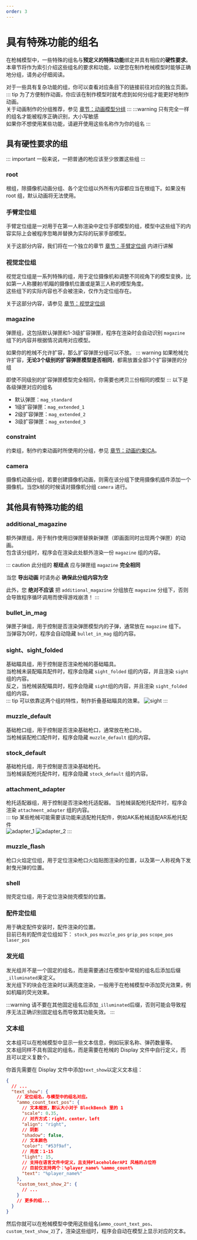```yaml
---
order: 3
---
```

# 具有特殊功能的组名
在枪械模型中，一些特殊的组名与**预定义的特殊功能**绑定并具有相应的**硬性要求**。  
本章节将作为索引介绍这些组名的要求和功能，以便您在制作枪械模型时能够正确地分组，请务必仔细阅读。    

对于一些具有复杂功能的组，你可以查看对应条目下的链接前往对应的独立页面。
::: tip
为了方便制作动画，你应该在制作模型时就考虑到如何分组才能更好地制作动画。  
关于动画制作的分组推荐，参见 [章节：动画模型分组]()
:::
:::warning
只有完全一样的组名才能被程序正确识别，大小写敏感  
如果你不想使用某些功能，请避开使用这些名称作为你的组名
:::

## 具有硬性要求的组
::: important
一般来说，一把普通的枪应该至少放置这些组
:::

### **root**
根组，除摄像机动画分组、各个定位组以外所有内容都应当在根组下。如果没有 root 组，默认动画将无法使用。

### **手臂定位组**
手臂定位组是一对用于在第一人称渲染中定位手部模型的组，模型中这些组下的内容实际上会被程序忽略并替换为实际的玩家手部模型。  

关于这部分内容，我们将在一个独立的章节 [章节：手臂定位组](./04_hand_pos) 内进行讲解

### **视觉定位组**
视觉定位组是一系列特殊的组，用于定位摄像机和调整不同视角下的模型变换，比如第一人称腰射/机瞄的摄像机位置或是第三人称的模型角度。  
这些组下的实际内容也不会被渲染，仅作为定位组存在。

关于这部分内容，请参见 [章节：视觉定位组](./05_gun_position)

### **magazine**
弹匣组，这包括默认弹匣和1-3级扩容弹匣，程序在渲染时会自动识别 `magazine` 组下的内容并根据情况调用对应模型。  

如果你的枪械不允许扩容，那么扩容弹匣分组可以不放。
::: warning
如果枪械允许扩容，**无论3个级别的扩容弹匣模型是否相同**，都需放置全部3个扩容弹匣的分组

即使不同级别的扩容弹匣模型完全相同，你需要也拷贝三份相同的模型
:::
以下是各级弹匣对应的组名
- 默认弹匣：`mag_standard`
- 1级扩容弹匣：`mag_extended_1`
- 2级扩容弹匣：`mag_extended_2`
- 3级扩容弹匣：`mag_extended_3`

### **constraint**
约束组，制作约束动画时所使用的分组，参见 [章节：动画约束ICA](./animation/ica.md)。

### **camera**
摄像机动画分组，若要创建摄像机动画，则需在该分组下使用摄像机插件添加一个摄像机，当您k帧的时候请对摄像机分组 `camera` 进行。


## 其他具有特殊功能的组

### **additional_magazine**
额外弹匣组，用于制作使用旧弹匣替换新弹匣（即画面同时出现两个弹匣）的动画。  
包含该分组时，程序会在渲染此处额外渲染一份 `magazine` 组的内容。

::: caution
此分组的 **枢纽点** 应与弹匣组 `magazine` **完全相同**

当您 **导出动画** 时请务必 **确保此分组内容为空**

此外，您 **绝对不应该** 把 `additional_magazine` 分组放在 `magazine` 分组下，否则会导致程序循环调用而使得游戏崩溃！
:::

### **bullet_in_mag**
弹匣子弹组，用于控制是否渲染弹匣模型内的子弹，通常放在 `magazine` 组下。  
当弹容为0时，程序会自动隐藏 `bullet_in_mag` 组的内容。

### **sight、sight_folded**
基础瞄具组，用于控制是否渲染枪械的基础瞄具。  
当枪械未装配瞄具配件时，程序会隐藏 `sight_folded` 组的内容，并且渲染 `sight`组的内容。  
反之，当枪械装配瞄具时，程序会隐藏 `sight`组的内容，并且渲染 `sight_folded` 组的内容。  
::: tip
可以依靠这两个组的特性，制作折叠基础瞄具的效果。
![sight](/gunpack/gun/sight/sight.png)
:::

### **muzzle_default**
基础枪口组，用于控制是否渲染基础枪口，通常放在枪口处。  
当枪械装配枪口配件时，程序会隐藏 `muzzle_default` 组的内容。

### **stock_default**
基础枪托组，用于控制是否渲染基础枪托。   
当枪械装配枪托配件时，程序会隐藏 `stock_default` 组的内容。  


### **attachment_adapter**
枪托适配器组，用于控制是否渲染枪托适配器。
当枪械装配枪托配件时，程序会渲染 `attachment_adapter` 组的内容。  
::: tip
某些枪械可能需要该功能来适配枪托配件，例如AK系枪械适配AR系枪托配件  
![adapter_1](/gunpack/gun/attachment_adapter/adapter_1.png)
![adapter_2](/gunpack/gun/attachment_adapter/adapter_2.png)
:::

### **muzzle_flash**
枪口火焰定位组，用于定位渲染枪口火焰贴图渲染的位置，以及第一人称视角下发射曳光弹的位置。

### **shell**
抛壳定位组，用于定位渲染抛壳模型的位置。

### **配件定位组**
用于确定配件安装时，配件渲染的位置。  
目前已有的配件定位组如下：
`stock_pos`
`muzzle_pos`
`grip_pos`
`scope_pos`
`laser_pos`

### 发光组
发光组并不是一个固定的组名，而是需要通过在模型中常规的组名后添加后缀`_illuminated`来定义。  
发光组下的块会在渲染时以满亮度渲染，一般用于在枪械模型中添加荧光效果，例如机瞄的荧光效果。  

:::warning
请不要在其他固定组名后添加`_illuminated`后缀，否则可能会导致程序无法正确识别固定组名而导致其功能失效。
:::

### 文本组
文本组可以在枪械模型中显示一些文本信息，例如玩家名称、弹药数量等。  
文本组同样不具有固定的组名，而是需要在枪械的 Display 文件中自行定义，而且可以定义复数个。  

你首先需要在 Display 文件中添加`text_show`以定义文本组：
```json
{
  // ...
  "text_show": {
    // 定位组名，与模型中的组名对应。
    "ammo_count_text_pos": {
      // 文本缩放，默认大小对于 BlockBench 里的 1
      "scale": 0.35,
      // 对齐方式：right，center，left
      "align": "right",
      // 阴影
      "shadow": false,
      // 文本颜色
      "color": "#53f9af",
      // 亮度：1-15
      "light": 15,
      // 支持在语言文件中定义，且支持PlaceholderAPI 风格的占位符
      // 目前仅支持两个：%player_name% %ammo_count%
      "text": "%player_name%"
    },
    "custom_text_show_2": {
      // ...
    }
    // 更多的组...
  }
}
```

然后你就可以在枪械模型中使用这些组名(`ammo_count_text_pos`、`custom_text_show_2`)了，渲染这些组时，程序会自动在模型上显示对应的文本。
